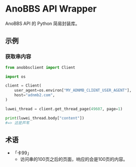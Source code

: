 # AnoBBS API Wrapper

AnoBBS API 的 Python 简易封装库。

## 示例

### 获取串内容

```python
from anobbsclient import Client

import os

client = Client(
    user_agent=os.environ["MY_ADNMB_CLIENT_USER_AGENT"],
    host="adnmb2.com",
)

luwei_thread = client.get_thread_page(49607, page=1)

print(luwei_thread.body["content"])
#=> 这是芦苇
```

## 术语

* 「卡99」
    * 访问串的100页之后的页面，响应的会是100页的内容。